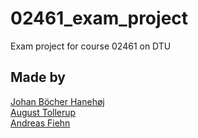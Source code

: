 # 02461_exam_project
Exam project for course 02461 on DTU

## Made by
[Johan Böcher Hanehøj](https://github.com/johan-bh)  
[August Tollerup](https://github.com/4ug-aug)  
[Andreas Fiehn](https://github.com/AndreasLF/)
